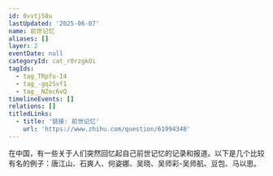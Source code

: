 ```yaml
---
id: 0vvtj58u
lastUpdated: '2025-06-07'
name: 前世记忆
aliases: []
layer: 2
eventDate: null
categoryId: cat_r0rzgkOi
tagIds:
  - tag_TRpfu-I4
  - tag_-gq2Svf1
  - tag__NZec6vQ
timelineEvents: []
relations: []
titledLinks:
  - title: '链接: 前世记忆'
    url: 'https://www.zhihu.com/question/61994348'
---
```

在中国，有一些关于人们突然回忆起自己前世记忆的记录和报道。以下是几个比较有名的例子：唐江山、石爽人、何姿娜、吴晓、吴师彩-吴师航、豆包、马以思。
